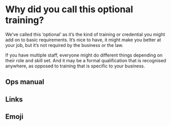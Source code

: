 # Why did you call this optional training?

We’ve called this ‘optional’ as it’s the kind of training or credential you might add on to basic requirements. It’s nice to have, it might make you better at your job, but it’s not required by the business or the law.

If you have multiple staff, everyone might do different things depending on their role and skill set. And it may be a formal qualification that is recognised anywhere, as opposed to training that is specific to your business.

## Ops manual

## Links

## Emoji

